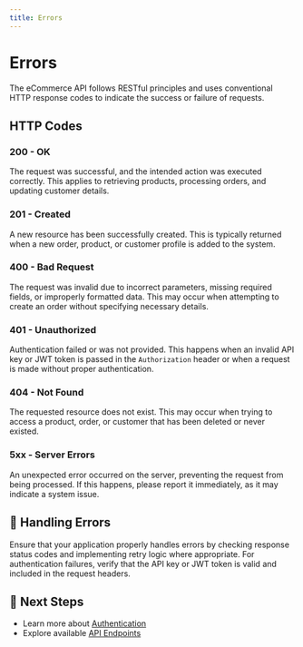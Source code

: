 ```yaml
---
title: Errors
---
```


# Errors

The eCommerce API follows RESTful principles and uses conventional HTTP response codes to indicate the success or failure of requests.

## **HTTP Codes**

### **200 - OK**
The request was successful, and the intended action was executed correctly. This applies to retrieving products, processing orders, and updating customer details.

### **201 - Created**
A new resource has been successfully created. This is typically returned when a new order, product, or customer profile is added to the system.

### **400 - Bad Request**
The request was invalid due to incorrect parameters, missing required fields, or improperly formatted data. This may occur when attempting to create an order without specifying necessary details.

### **401 - Unauthorized**
Authentication failed or was not provided. This happens when an invalid API key or JWT token is passed in the `Authorization` header or when a request is made without proper authentication.

### **404 - Not Found**
The requested resource does not exist. This may occur when trying to access a product, order, or customer that has been deleted or never existed.

### **5xx - Server Errors**
An unexpected error occurred on the server, preventing the request from being processed. If this happens, please report it immediately, as it may indicate a system issue.

## 📌 Handling Errors
Ensure that your application properly handles errors by checking response status codes and implementing retry logic where appropriate. For authentication failures, verify that the API key or JWT token is valid and included in the request headers.

## 🔗 Next Steps
- Learn more about [Authentication](authentication.md)
- Explore available [API Endpoints](api-endpoints/README.md)
